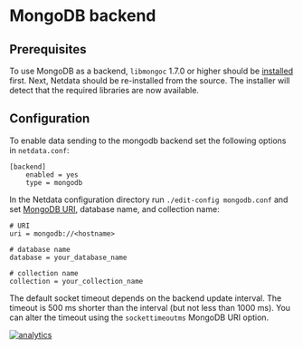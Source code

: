# MongoDB backend

## Prerequisites

To use MongoDB as a backend, `libmongoc` 1.7.0 or higher should be [installed](http://mongoc.org/libmongoc/current/installing.html) first. Next, Netdata should be re-installed from the source. The installer will detect that the required libraries are now available.

## Configuration

To enable data sending to the mongodb backend set the following options in `netdata.conf`:
```
[backend]
    enabled = yes
    type = mongodb
```

In the Netdata configuration directory run `./edit-config mongodb.conf` and set [MongoDB URI](https://docs.mongodb.com/manual/reference/connection-string/), database name, and collection name:
```
# URI
uri = mongodb://<hostname>

# database name
database = your_database_name

# collection name
collection = your_collection_name
```

The default socket timeout depends on the backend update interval. The timeout is 500 ms shorter than the interval (but not less than 1000 ms). You can alter the timeout using the `sockettimeoutms` MongoDB URI option.


[![analytics](https://www.google-analytics.com/collect?v=1&aip=1&t=pageview&_s=1&ds=github&dr=https%3A%2F%2Fgithub.com%2Fnetdata%2Fnetdata&dl=https%3A%2F%2Fmy-netdata.io%2Fgithub%2Fbackends%2Fmongodb%2FREADME&_u=MAC~&cid=5792dfd7-8dc4-476b-af31-da2fdb9f93d2&tid=UA-64295674-3)]()
